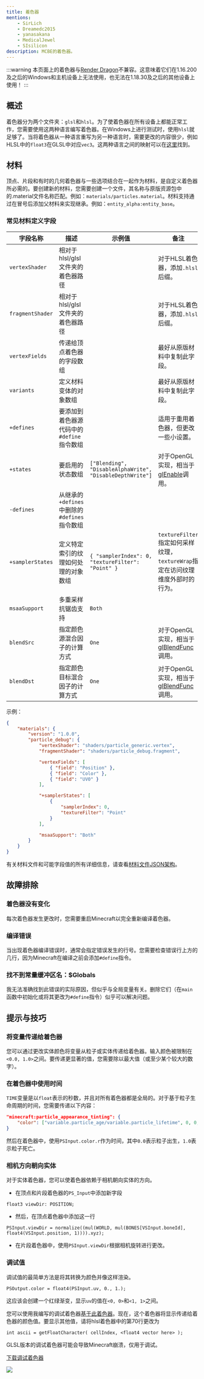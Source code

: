```yaml
---
title: 着色器
mentions:
    - SirLich
    - Dreamedc2015
    - yanasakana
    - MedicalJewel
    - SIsilicon
description: MCBE的着色器。
---
```


:::warning
本页面上的着色器与[Render Dragon](https://help.minecraft.net/hc/en-us/articles/360052771272-About-the-1-16-200-Update-for-Windows-10-)不兼容。这意味着它们在1.16.200及之后的Windows和主机设备上无法使用，也无法在1.18.30及之后的其他设备上使用！
:::

## 概述

着色器分为两个文件夹：`glsl`和`hlsl`。为了使着色器在所有设备上都能正常工作，您需要使用这两种语言编写着色器。在Windows上进行测试时，使用`hlsl`就足够了。当将着色器从一种语言重写为另一种语言时，需要更改的内容很少，例如HLSL中的`float3`在GLSL中对应`vec3`。这两种语言之间的映射可以在[这里](https://anteru.net/blog/2016/mapping-between-HLSL-and-GLSL/)找到。

## 材料

顶点、片段和有时的几何着色器与一些选项结合在一起作为材料，是自定义着色器所必需的。要创建新的材料，您需要创建一个文件，其名称与原版资源包中的.material文件名称匹配。例如：`materials/particles.material`。材料支持通过在冒号后添加父材料来实现继承。例如：`entity_alpha:entity_base`。

### 常见材料定义字段

| **字段名称**     | **描述**                                                         | **示例值**                                              | **备注**                                                                                                                                         |
|------------------|------------------------------------------------------------------|--------------------------------------------------------|---------------------------------------------------------------------------------------------------------------------------------------------------|
| `vertexShader`   | 相对于hlsl/glsl文件夹的着色器路径                               |                                                        | 对于HLSL着色器，添加`.hlsl`后缀。                                                                                                             |
| `fragmentShader` | 相对于hlsl/glsl文件夹的着色器路径                               |                                                        | 对于HLSL着色器，添加`.hlsl`后缀。                                                                                                             |
| `vertexFields`   | 传递给顶点着色器的字段数组                                       |                                                        | 最好从原版材料中复制此字段。                                                                                                                   |
| `variants`       | 定义材料变体的对象数组                                           |                                                        | 最好从原版材料中复制此字段。                                                                                                                   |
| `+defines`       | 要添加到着色器源代码中的`#define`指令数组                       |                                                        | 适用于重用着色器，但更改一些小设置。                                                                                                           |
| `+states`        | 要启用的状态数组                                                 | `["Blending", "DisableAlphaWrite", "DisableDepthWrite"]` | 对于OpenGL实现，相当于[glEnable](https://www.khronos.org/registry/OpenGL-Refpages/gl2.1/xhtml/glEnable.xml)调用。                          |
| `-defines`       | 从继承的`+defines`中删除的`#defines`指令数组                   |                                                        |                                                                                                                                                   |
| `+samplerStates` | 定义特定索引的纹理如何处理的对象数组                             | `{ "samplerIndex": 0, "textureFilter": "Point" }`    | `textureFilter`指定如何采样纹理，`textureWrap`指定在访问纹理维度外部时的行为。                                                               |
| `msaaSupport`    | 多重采样抗锯齿支持                                               | `Both`                                                 |                                                                                                                                                   |
| `blendSrc`       | 指定颜色源混合因子的计算方式                                     | `One`                                                  | 对于OpenGL实现，相当于[glBlendFunc](https://www.khronos.org/registry/OpenGL-Refpages/gl4/html/glBlendFunc.xhtml)调用。                     |
| `blendDst`       | 指定颜色目标混合因子的计算方式                                   | `One`                                                  | 对于OpenGL实现，相当于[glBlendFunc](https://www.khronos.org/registry/OpenGL-Refpages/gl4/html/glBlendFunc.xhtml)调用。                     |

示例：

<CodeHeader></CodeHeader>

```json
{
	"materials": {
		"version": "1.0.0",
		"particle_debug": {
			"vertexShader": "shaders/particle_generic.vertex",
			"fragmentShader": "shaders/particle_debug.fragment",

			"vertexFields": [
				{ "field": "Position" },
				{ "field": "Color" },
				{ "field": "UV0" }
			],

			"+samplerStates": [
				{
					"samplerIndex": 0,
					"textureFilter": "Point"
				}
			],

			"msaaSupport": "Both"
		}
	}
}
```

有关材料文件和可能字段值的所有详细信息，请查看[材料文件JSON架构](https://github.com/stirante/bedrock-shader-schema/blob/master/materials.schema.json)。

## 故障排除

### 着色器没有变化

每次着色器发生更改时，您需要重启Minecraft以完全重新编译着色器。

### 编译错误

当出现着色器编译错误时，通常会指定错误发生的行号。您需要检查错误行上方的几行，因为Minecraft在编译之前会添加`#define`指令。

### 找不到常量缓冲区名：$Globals

我无法准确找到此错误的实际原因，但似乎与全局变量有关。删除它们（在`main`函数中初始化或将其更改为`#define`指令）似乎可以解决问题。

## 提示与技巧

### 将变量传递给着色器

您可以通过更改实体颜色将变量从粒子或实体传递给着色器。输入颜色被限制在`<0.0, 1.0>`之间。要传递更显著的值，您需要除以最大值（或至少某个较大的数字）。

### 在着色器中使用时间

`TIME`变量是以`float`表示的秒数，并且对所有着色器都是全局的。对于基于粒子生命周期的时间，您需要传递以下内容：

<CodeHeader></CodeHeader>

```json
"minecraft:particle_appearance_tinting": {
    "color": ["variable.particle_age/variable.particle_lifetime", 0, 0, 1]
}
```

然后在着色器中，使用`PSInput.color.r`作为时间，其中`0.0`表示粒子出生，`1.0`表示粒子死亡。

### 相机方向朝向实体

对于实体着色器，您可以使着色器依赖于相机朝向实体的方向。

- 在顶点和片段着色器的`PS_Input`中添加新字段

<CodeHeader></CodeHeader>

```
float3 viewDir: POSITION;
```

- 然后，在顶点着色器中添加这一行

<CodeHeader></CodeHeader>

```
PSInput.viewDir = normalize((mul(WORLD, mul(BONES[VSInput.boneId], float4(VSInput.position, 1)))).xyz);
```

- 在片段着色器中，使用`PSInput.viewDir`根据相机旋转进行更改。

### 调试值

调试值的最简单方法是将其转换为颜色并像这样渲染。

<CodeHeader></CodeHeader>

```
PSOutput.color = float4(PSInput.uv, 0., 1.);
```

这应该会创建一个红绿渐变，显示`uv`的值在`<0, 0>`和`<1, 1>`之间。

您可以使用我编写的调试着色器[基于此着色器](http://mew.cx/drawtext/drawtext)。现在，这个着色器将显示传递给着色器的颜色值。要显示其他值，请将hlsl着色器中的第70行更改为

<CodeHeader></CodeHeader>

```
int ascii = getFloatCharacter( cellIndex, <float4 vector here> );
```

GLSL版本的调试着色器可能会导致Minecraft崩溃，仅用于调试。

[下载调试着色器](http://files.stirante.com/debugShader.zip)

![](/assets/images/knowledge/shaders/debugShader.gif)